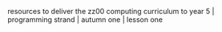 resources to deliver the zz00 computing curriculum to year 5 | programming strand | autumn one | lesson one
